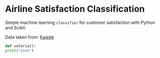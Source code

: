 # Airline Satisfaction Classification

Simple machine learning `classifier` for customer satisfaction with Python and Scikit.

Data taken from: [Kaggle](https://www.kaggle.com/datasets/teejmahal20/airline-passenger-satisfaction)

```python
def valeria(): 
print("Love")
```


